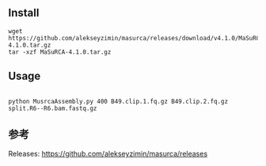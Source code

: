 

## Install
```
wget https://github.com/alekseyzimin/masurca/releases/download/v4.1.0/MaSuRCA-4.1.0.tar.gz
tar -xzf MaSuRCA-4.1.0.tar.gz

```


## Usage
```

python MusrcaAssembly.py 400 B49.clip.1.fq.gz B49.clip.2.fq.gz split.R6--R6.bam.fastq.gz

```









## 参考
Releases: https://github.com/alekseyzimin/masurca/releases  

